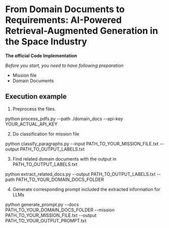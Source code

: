 # From Domain Documents to Requirements: AI-Powered Retrieval-Augmented Generation in the Space Industry

**The official Code Implementation**

*Before you start, you need to have following preparation*

- Mission file
- Domain Documents

## Execution example

1. Preprocess the files.

python process_pdfs.py --path ./domain_docs --api-key YOUR_ACTUAL_API_KEY

2. Do classification for mission file

python classify_paragraphs.py --input PATH_TO_YOUR_MISSION_FILE.txt --output PATH_TO_OUTPUT_LABELS.txt

3. Find related domain documents with the output in PATH_TO_OUTPUT_LABELS.txt

python extract_related_docs.py --output PATH_TO_OUTPUT_LABELS.txt --path PATH_TO_YOUR_DOMAIN_DOCS_FOLDER

4. Generate corresponding prompt included the extracted information for LLMs

python generate_prompt.py --docs PATH_TO_YOUR_DOMAIN_DOCS_FOLDER --mission PATH_TO_YOUR_MISSION_FILE.txt --output PATH_TO_YOUR_OUTPUT_PROMPT.txt
